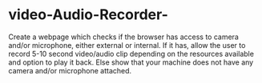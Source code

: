 # video-Audio-Recorder-
Create a webpage which checks if the browser has access to camera and/or microphone, either external or internal. If it has, allow the user to record 5-10 second video/audio clip depending on the resources available and option to play it back. Else show that your machine does not have any camera and/or microphone attached.
